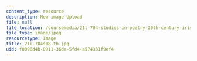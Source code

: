 ```yaml
---
content_type: resource
description: New image Upload
file: null
file_location: /coursemedia/21l-704-studies-in-poetry-20th-century-irish-poetry-the-shadow-of-w-b-yeats-spring-2008/f0098d4b091136da5fd4a574331f9ef4_21l-704s08-th.jpg
file_type: image/jpeg
resourcetype: Image
title: 21l-704s08-th.jpg
uid: f0098d4b-0911-36da-5fd4-a574331f9ef4
---
```

